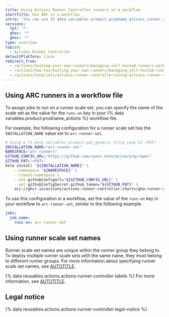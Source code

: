 ```yaml
---
title: Using Actions Runner Controller runners in a workflow
shortTitle: Use ARC in a workflow
intro: 'You can use {% data variables.product.prodname_actions_runner_controller %} runners in a workflow file.'
versions:
  fpt: '*'
  ghec: '*'
  ghes: '*'
type: overview
topics:
  - Actions Runner Controller
defaultPlatform: linux
redirect_from:
  - /actions/hosting-your-own-runners/managing-self-hosted-runners-with-actions-runner-controller/using-actions-runner-controller-runners-in-a-workflow
  - /actions/how-tos/hosting-your-own-runners/managing-self-hosted-runners-with-actions-runner-controller/using-actions-runner-controller-runners-in-a-workflow
  - /actions/tutorials/actions-runner-controller/using-actions-runner-controller-runners-in-a-workflow
---
```


## Using ARC runners in a workflow file

To assign jobs to run on a runner scale set, you can specify the name of the scale set as the value for the `runs-on` key in your {% data variables.product.prodname_actions %} workflow file.

For example, the following configuration for a runner scale set has the `INSTALLATION_NAME` value set to `arc-runner-set`.

```bash
# Using a {% data variables.product.pat_generic_title_case %} (PAT)
INSTALLATION_NAME="arc-runner-set"
NAMESPACE="arc-runners"
GITHUB_CONFIG_URL="https://github.com/<your_enterprise/org/repo>"
GITHUB_PAT="<PAT>"
helm install "${INSTALLATION_NAME}" \
    --namespace "${NAMESPACE}" \
    --create-namespace \
    --set githubConfigUrl="${GITHUB_CONFIG_URL}" \
    --set githubConfigSecret.github_token="${GITHUB_PAT}" \
    oci://ghcr.io/actions/actions-runner-controller-charts/gha-runner-scale-set
```

To use this configuration in a workflow, set the value of the `runs-on` key in your workflow to `arc-runner-set`, similar to the following example.

```yaml
jobs:
  job_name:
    runs-on: arc-runner-set
```

## Using runner scale set names

Runner scale set names are unique within the runner group they belong to. To deploy multiple runner scale sets with the same name, they must belong to different runner groups. For more information about specifying runner scale set names, see [AUTOTITLE](/actions/hosting-your-own-runners/managing-self-hosted-runners-with-actions-runner-controller/deploying-runner-scale-sets-with-actions-runner-controller).

{% data reusables.actions.actions-runner-controller-labels %} For more information, see [AUTOTITLE](/actions/hosting-your-own-runners/managing-self-hosted-runners-with-actions-runner-controller/deploying-runner-scale-sets-with-actions-runner-controller#scaling-runners).

## Legal notice

{% data reusables.actions.actions-runner-controller-legal-notice %}
